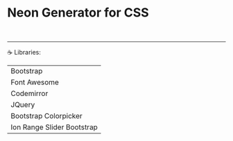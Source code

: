 <h1>Neon Generator for CSS </h1>
<br>
<hr>
   &#9749; Libraries:<br>
<table>
   <tr><td>Bootstrap</td></tr>
   <tr><td>Font Awesome</td></tr>
   <tr><td>Codemirror</td></tr>
   <tr><td>JQuery</td></tr>
   <tr><td>Bootstrap Colorpicker</td></tr>
   <tr><td>Ion Range Slider Bootstrap</td></tr>
</table>

